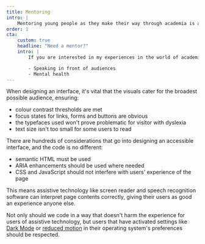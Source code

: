 ```yaml
---
title: Mentoring
intro: |
    Mentoring young people as they make their way through academia is a privilege.
order: 1
cta:
    custom: true
    headline: "Need a mentor?"
    intro: |
        If you are interested in my experiences in the world of academia, that's great! Let's talk about:

        - Speaking in front of audiences
        - Mental health
---
```


When designing an interface, it's vital that the visuals cater for the broadest possible audience, ensuring:

- colour contrast thresholds are met
- focus states for links, forms and buttons are obvious
- the typefaces used won't prove problematic for visitor with dyslexia
- text size isn't too small for some users to read

There are hundreds of considerations that go into designing an accessible interface, and the code is no different:

- semantic HTML must be used
- ARIA enhancements should be used where needed
- CSS and JavaScript should not interfere with users' experience of the page

This means assistive technology like screen reader and speech recognition software can interpret page contents correctly, giving their users as good an experience anyone else.

Not only should we code in a way that doesn't harm the experience for users of assistive technology, but users that have activated settings like [Dark Mode](/blog/dark-mode-websites-on-macos-mojave) or [reduced motion](/blog/reducing-motion) in their operating system's preferences should be respected.
